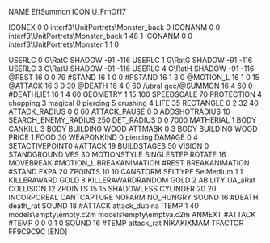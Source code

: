 NAME 			EffSummon
ICON 			U_FrnOf17

ICONEX 0 0 interf3\UnitPortrets\Monster_back 0
ICONANM 0 0 interf3\UnitPortrets\Monster_back 1 48 1
ICONANM 0 0 interf3\UnitPortrets\Monster 1 1 0

USERLC 			0 G\RatC SHADOW -91 -116
USERLC 			1 G\RatG SHADOW -91 -116
USERLC 			3 G\RatU SHADOW -91 -116
USERLC 			4 G\RatH SHADOW -91 -116
@REST      		16 0 0 79
#STAND     		16 1 0 0
#PSTAND    		16 1 3 0
@MOTION_L  		16 1 0 15
@ATTACK    		16 3 0 39
@DEATH     		16 4 0 60
/ubral gec/@SUMMON     		16 4 60 0 
#DEATHLIE1 		16 1 4 60
GEOMETRY 		1 15 100
SPEEDSCALE 		70
PROTECTION 		4 chopping 3 magical 0 piercing 5 crushing 4
LIFE     		35
RECTANGLE 		0 2 32 40
ATTACK_RADIUS 		0 0 60
ATTACK_PAUSE 		0 0
ADDSHOTRADIUS 		10
SEARCH_ENEMY_RADIUS 	250
DET_RADIUS 		0 0 7000
MATHERIAL 		1 BODY
CANKILL 		3 BODY BUILDING WOOD
ATTMASK 0 3 BODY BUILDING WOOD
PRICE 			1 FOOD 30
WEAPONKIND 		0 piercing
DAMAGE   		0 4
SETACTIVEPOINT0		#ATTACK 19
BUILDSTAGES 		50
VISION 			0
STANDGROUND
VES 			30
MOTIONSTYLE 		SINGLESTEP
ROTATE 			16
MOVEBREAK 		#MOTION_L
BREAKANIMATION 		#REST
BREAKANIMATION 		#STAND
EXPA 			20
ZPOINTS 		10 10
CANSTORM
SELTYPE SelMedium 1 1
KILLERAWARD             GOLD 8
KILLERAWARDRANDOM       GOLD 2
ABILITY			UA_aRat
COLLISION 12
ZPOINTS 15 15
SHADOWLESS
CYLINDER 20 20
INCORPOREAL
CANTCAPTURE
NOFARM
NO_HUNGRY
SOUND 16 #DEATH death_rat
SOUND 18 #ATTACK attack_dubina
!TEMP  1 40 models\empty\empty.c2m models\empty\emptya.c2m
ANMEXT #ATTACK #TEMP 0 0 0 1 0
SOUND  16 #TEMP attack_rat
NIKAKIXMAM
TFACTOR FF9C9C9C
[END]
